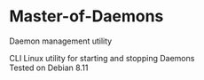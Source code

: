 # Master-of-Daemons
Daemon management utility  
  
CLI Linux utility for starting and stopping Daemons  
Tested on Debian 8.11  
